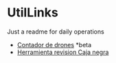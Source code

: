 # UtilLinks
Just a readme for daily operations

 - [Contador de drones](https://sphere-counter.vercel.app/) *beta
 - [Herramienta revision Caja negra](https://plot.ardupilot.org/#/)
